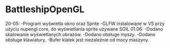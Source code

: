 # BattleshipOpenGL

20-05: 
-Program wyświetla okno oraz Sprite
-GLFW instalowane w VS przy użyciu nupengl.core, do wyświetlania sprite używane SOIL
01.06:
-Dodano skalowanie wyświetlanych obrazów.
-Dodano obsługe myszy.
-Dodano obsługe klawiatury.
-Bufer klatek jest niezależnie od mocy maszyny.


